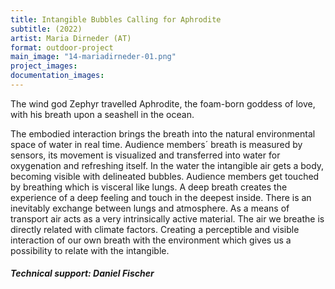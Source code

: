 ```yaml
---
title: Intangible Bubbles Calling for Aphrodite 
subtitle: (2022)
artist: Maria Dirneder (AT)
format: outdoor-project
main_image: "14-mariadirneder-01.png"
project_images:
documentation_images:
---
```


The wind god Zephyr travelled Aphrodite, the foam-born goddess of love, with his breath upon a seashell in the ocean.

The embodied interaction brings the breath into the natural environmental space of water in real time. Audience members´ breath is measured by sensors, its movement is visualized and transferred into water for oxygenation and refreshing itself. In the water the intangible air gets a body, becoming visible with delineated bubbles. Audience members get touched by breathing which is visceral like lungs. A deep breath creates the experience of a deep feeling and touch in the deepest inside. There is an inevitably exchange between lungs and atmosphere. As a means of transport air acts as a very intrinsically active material. The air we breathe is directly related with climate factors. Creating a perceptible and visible interaction of our own breath with the environment which gives us a possibility to relate with the intangible.

##### Technical support: Daniel Fischer